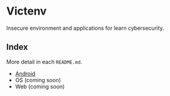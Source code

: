 # Victenv
Insecure environment and applications for learn cybersecurity.

## Index
More detail in each `README.md`.
- [Android](./android/README.md)
- OS (coming soon)
- Web (coming soon)
